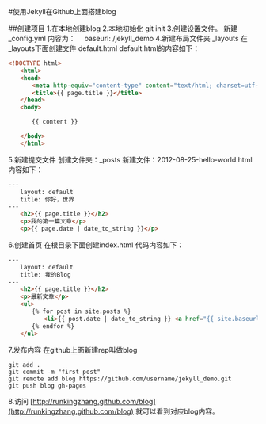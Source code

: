 #使用Jekyll在Github上面搭建blog

##创建项目
1.在本地创建blog
2.本地初始化
git init
3.创建设置文件。
新建_config.yml
内容为：
　baseurl: /jekyll_demo
 4.新建布局文件夹
 _layouts
在_layouts下面创建文件
 default.html
default.html的内容如下：
```html
<!DOCTYPE html>
　　<html>
　　<head>
　　　　<meta http-equiv="content-type" content="text/html; charset=utf-8" />
　　　　<title>{{ page.title }}</title>
　　</head>
　　<body>

　　　　{{ content }}

　　</body>
　　</html>
```
5.新建提交文件
创建文件夹：_posts
新建文件：2012-08-25-hello-world.html
内容如下：
```html
---
　　layout: default
　　title: 你好，世界
---
　　<h2>{{ page.title }}</h2>
　　<p>我的第一篇文章</p>
　　<p>{{ page.date | date_to_string }}</p>
```

6.创建首页
在根目录下面创建index.html
代码内容如下：
```html
---
　　layout: default
　　title: 我的Blog
---
　　<h2>{{ page.title }}</h2>
　　<p>最新文章</p>
　　<ul>
　　　　{% for post in site.posts %}
　　　　　　<li>{{ post.date | date_to_string }} <a href="{{ site.baseurl }}{{ post.url }}">{{ post.title }}</a></li>
　　　　{% endfor %}
　　</ul>
```
7.发布内容
在github上面新建rep叫做blog
```dos　　
git add .
git commit -m "first post"
git remote add blog https://github.com/username/jekyll_demo.git
git push blog gh-pages
```

8.访问
[http://runkingzhang.github.com/blog](http://runkingzhang.github.com/blog)
就可以看到对应blog内容。


